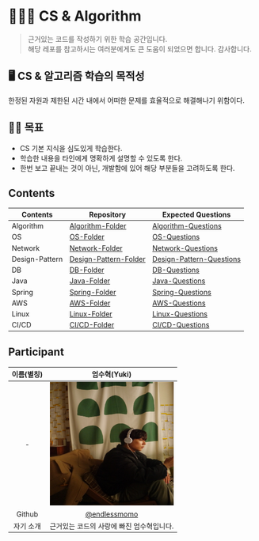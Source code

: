 # 🧑🏻‍💻 CS & Algorithm

> 근거있는 코드를 작성하기 위한 학습 공간입니다. <br>
> 해당 레포를 참고하시는 여러분에게도 큰 도움이 되었으면 합니다. 감사합니다.

## 🖥️ CS & 알고리즘 학습의 목적성

한정된 자원과 제한된 시간 내에서 어떠한 문제를 효율적으로 해결해나기 위함이다.

## 👊🏻 목표

- CS 기본 지식을 심도있게 학습한다.
- 학습한 내용을 타인에게 명확하게 설명할 수 있도록 한다.
- 한번 보고 끝내는 것이 아닌, 개발함에 있어 해당 부분들을 고려하도록 한다.

## Contents

| Contents       | Repository                | Expected Questions                                                                                |
|----------------|---------------------------|---------------------------------------------------------------------------------------------------|
| Algorithm      | [Algorithm-Folder](https://github.com/endlessmomo/CS-Algorithm/tree/main/Algorithm)      | [Algorithm-Questions](https://github.com/endlessmomo/CS-Algorithm/tree/main/Algorithm/Question)   |
| OS             | [OS-Folder](https://github.com/endlessmomo/CS-Algorithm/tree/main/OS)             | [OS-Questions](https://github.com/endlessmomo/CS-Algorithm/tree/main/OS/Question)                 |
| Network        | [Network-Folder](https://github.com/endlessmomo/CS-Algorithm/tree/main/Network)        | [Network-Questions](https://github.com/endlessmomo/CS-Algorithm/tree/main/Network/Question)       |
| Design-Pattern | [Design-Pattern-Folder](https://github.com/endlessmomo/CS-Algorithm/tree/main/Design) | [Design-Pattern-Questions](https://github.com/endlessmomo/CS-Algorithm/tree/main/Design/Question) |
| DB             | [DB-Folder](https://github.com/endlessmomo/CS-Algorithm/tree/main/DB)             | [DB-Questions](https://github.com/endlessmomo/CS-Algorithm/tree/main/DB/Question)                 |
| Java           | [Java-Folder](https://github.com/endlessmomo/CS-Algorithm/tree/main/Java)           | [Java-Questions](https://github.com/endlessmomo/CS-Algorithm/tree/main/Java/Question)             |
| Spring         | [Spring-Folder](https://github.com/endlessmomo/CS-Algorithm/tree/main/Spring)         | [Spring-Questions](https://github.com/endlessmomo/CS-Algorithm/tree/main/Spring/Question)         |
| AWS            | [AWS-Folder](https://github.com/endlessmomo/CS-Algorithm/tree/main/AWS)            | [AWS-Questions](https://github.com/endlessmomo/CS-Algorithm/tree/main/AWS/Question)               |
| Linux          | [Linux-Folder](https://github.com/endlessmomo/CS-Algorithm/tree/main/Linux)          | [Linux-Questions](https://github.com/endlessmomo/CS-Algorithm/tree/main/Linux/Question)           |
| CI/CD          | [CI/CD-Folder](https://github.com/endlessmomo/CS-Algorithm/tree/main/CI%26CD)          | [CI/CD-Questions](https://github.com/endlessmomo/CS-Algorithm/tree/main/CI%26CD/Question)         |

## Participant

| 이름(별칭) |                         엄수혁(Yuki)                         |
|:------:|:---------------------------------------------------------:|
|   -    | <img src="./images/profile.JPG" width="250" height="250"> |
| Github |      [@endlessmomo](https://github.com/endlessmomo)       |  
| 자기 소개  |                  근거있는 코드의 사랑에 빠진 엄수혁입니다.                  |

